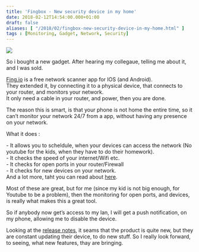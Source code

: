 ```yaml
---
title: 'Fingbox - New security device in my home'
date: 2018-02-12T14:54:00.000+01:00
draft: false
aliases: [ "/2018/02/fingbox-new-security-device-in-my-home.html" ]
tags : [Monitoring, Gadget, Network, Security]
---
```


  

![](https://lh3.googleusercontent.com/-d7RKh7zbkos/WoGZisrWIbI/AAAAAAABT08/Iz0n14MhZhke90LqFplRj3Hi0E9H7DvdQCHMYCw/s9999/Fingbox.png)

So i bought a new gadget. After hearing my collegaue, telling me about it, and I was sold.

[Fing.io](http://fing.io) is a free network scanner app for IOS (and Android).  
They extended it, by connecting it to a physical device, that connects to your router, and monitors your network.  
It only need a cable in your router, and power, then you are done.

The reason this is smart, is that your phone is not home the entire time, so it can’t monitor your network 24/7 from a app, without having any presence on your network.

What it does :

\- It allows you to scheldule, when your devices can access the network (No youtube for the kids, when they have to do their homework).  
\- It checks the speed of your internet/Wifi etc.  
\- It checks for open ports in your router/Firewall  
\- It checks for new devices on your network.  
And a lot more, taht you can read about [here](https://www.fing.io/fingbox-network-security-appliance/).

Most of these are great, but for me (since my kid is not big enough, for Youtube to be a problem), then the monitoring for open ports, and devices, is really what makes this a great tool.

So if anybody now get’s access to my lan, I will get a push notification, on my phone, allowing me to disable the device.

Looking at the [release notes](https://www.fing.io/fingbox-release-notes/), it seams that the product is quite new, but they are constant updating their device, to do new stuff. So I really look forward, to seeing, what new features, thay are bringing.